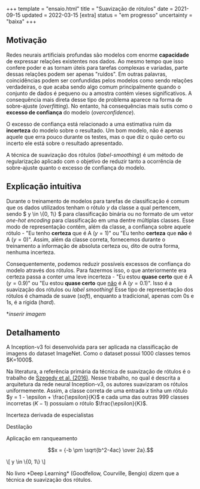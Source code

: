 +++
template = "ensaio.html"
title = "Suavização de rótulos"
date = 2021-09-15
updated = 2022-03-15
[extra]
status = "em progresso"
uncertainty = "baixa"
+++

<!-- 
* TODO Tópicos
- [] Overfitting
- [] Overconfident
  + [] Incerteza
  + [] Probabilidade
  + [] Origem dessa incerteza
- [] Explicação intuitiva
  + [] O que é label-smoothing?
- [] Benefícios
- [] Formas de se atribuir as probabilidades
- [] Aplicações além da classificação  
 -->

## Motivação

Redes neurais artificiais profundas são modelos com enorme **capacidade** de expressar relações existentes nos dados. Ao mesmo tempo que isso confere poder e as tornam úteis para tarefas complexas e variadas, parte dessas relações podem ser apenas "ruídos". Em outras palavras, coincidências podem ser confundidas pelos modelos como sendo relações verdadeiras, o que acaba sendo algo comum principalmente quando o conjunto de dados é pequeno ou a amostra contém vieses significativos. A consequência mais direta desse tipo de problema aparece na forma de sobre-ajuste (*overfitting*). No entanto, há consequências mais sutis como o **excesso de confiança** do modelo (*overconfidence*). 
<!-- <aside>Observação</aside>  -->

O excesso de confiança está relacionado a uma estimativa ruim da **incerteza** do modelo sobre o resultado. Um bom modelo, não é apenas aquele que erra pouco durante os testes, mas o que diz o quão certo ou incerto ele está sobre o resultado apresentado.

A técnica de suavização dos rótulos (*label-smoothing*) é um método de regularização aplicado com o objetivo de reduzir tanto a ocorrência de sobre-ajuste quanto o excesso de confiança do modelo.

## Explicação intuitiva

Durante o treinamento de modelos para tarefas de classificação é comum que os dados utilizados tenham o rótulo $y$ da classe a qual pertencem, sendo $ y \in \\{0, 1\\} $ para classificação binária ou no formato de um vetor *one-hot encoding* para classificação em uma dentre múltiplas classes. Esse modo de representação contém, além da classe, a confiança sobre aquele rótulo - "Eu tenho **certeza** que é A $(y=1)$" ou "Eu tenho **certeza** que **não** é A $(y=0)$". Assim, além da classe correta, fornecemos durante o treinamento a informação de absoluta certeza ou, dito de outra forma, nenhuma incerteza.

Consequentemente, podemos reduzir possíveis excessos de confiança do modelo através dos rótulos. Para fazermos isso, o que anteriormente era certeza passa a conter uma leve incerteza - "Eu estou **quase certo** que é A $(y=0.9)$" ou "Eu estou **quase certo** que <u>não</u> é A $(y=0.1)$". Isso é a suavização dos rótulos ou *label smoothing*! Esse tipo de representação dos rótulos é chamada de suave (*soft*), enquanto a tradicional, apenas com 0s e 1s, é a rígida (*hard*).

**inserir imagem*

## Detalhamento

<aside>A Inception-v3 foi desenvolvida para ser aplicada na classificação de imagens do dataset ImageNet. Como o dataset possui 1000 classes temos $K=1000$.</aside>

Na literatura, a referência primária da técnica de suavização de rótulos é o trabalho de [Szegedy et al. (2016)](https://arxiv.org/abs/1512.00567). Nesse trabalho, no qual é descrita a arquitetura da rede neural Inception-v3, os autores suavizaram os rótulos uniformemente. Assim, a classe correta de uma entrada $x$ tinha um rótulo $y = 1 - \epsilon + \frac{\epsilon}{K}$ e cada uma das outras 999 classes incorretas $(K-1)$ possuiam o rótulo $\frac{\epsilon}{K}$.  


Incerteza derivada de especialistas

Destilação

Aplicação em ranqueamento

$$x = {-b \pm \sqrt{b^2-4ac} \over 2a}.$$

\\[ y \in \\{0, 1\\} \\]


<aside>No livro *Deep Learning* (Goodfellow, Courville, Bengio) dizem que a técnica de suavização dos rótulos.</aside>
